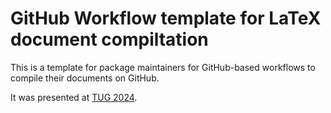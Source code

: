 # GitHub Workflow template for LaTeX document compiltation

This is a template for package maintainers for GitHub-based workflows to compile their documents on GitHub.

It was presented at [TUG 2024](https://www.tug.org/tug2024/).
